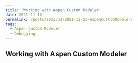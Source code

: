 ```yaml
---
title: 'Working with Aspen Custom Modeler'
date: 2021-11-16
permalink: /posts/2021/11/2021-11-23-AspenCustomModeler/
tags:
  - Aspen Custom Modeler
  - Debugging
---
```



Working with Aspen Custom Modeler
---------------------------------